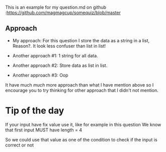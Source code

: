 This is an example for my question.md on github :https://github.com/magmagcup/somequiz/blob/master

## Approach

* My approach:
For this question I store the data as a string in a list, Reason?. It look less confuser than list in list!


* Another approach #1:
1 string for all data.

* Another approach #2:
Store data as list in list.

* Another approach #3:
Oop

It have much *much* more approach than what I have mention above so I encourage you to try thinking for other approach
that I didn't not mention.

# Tip of the day
If your input have fix value use it, like for example in this question
We know that first input MUST have length = 4

So we could use that value as one of the condition to check if the input is correct or not

